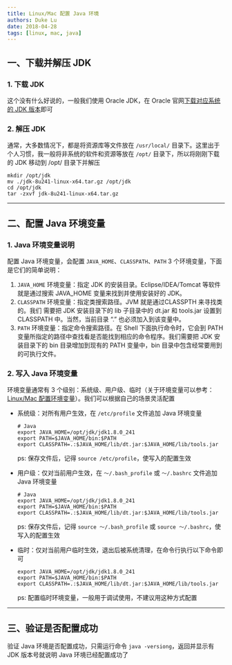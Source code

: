 ```yaml
---
title: Linux/Mac 配置 Java 环境
authors: Duke Lu
date: 2018-04-28
tags: [linux, mac, java]
---
```



## 一、下载并解压 JDK
### 1. 下载 JDK
这个没有什么好说的，一般我们使用 Oracle JDK，在 Oracle 官网[下载对应系统的 JDK 版本](https://www.oracle.com/java/technologies/javase-downloads.html)即可

### 2. 解压 JDK

通常，大多数情况下，都是将资源库等文件放在 `/usr/local/` 目录下。这里出于个人习惯，我一般将非系统的软件和资源等放在 `/opt/` 目录下，所以将刚刚下载的 JDK 移动到 /opt/ 目录下并解压
```
mkdir /opt/jdk
mv ./jdk-8u241-linux-x64.tar.gz /opt/jdk
cd /opt/jdk
tar -zxvf jdk-8u241-linux-x64.tar.gz
```

---

## 二、配置 Java 环境变量
### 1. Java 环境变量说明
配置 Java 环境变量，会配置 `JAVA_HOME`、`CLASSPATH`、`PATH` 3 个环境变量，下面是它们的简单说明：
1. `JAVA_HOME` 环境变量：指定 JDK 的安装目录。Eclipse/IDEA/Tomcat 等软件就是通过搜索 JAVA_HOME 变量来找到并使用安装好的 JDK。
2. `CLASSPATH` 环境变量：指定类搜索路径。JVM 就是通过CLASSPTH 来寻找类的。我们 需要把 JDK 安装目录下的 lib 子目录中的 dt.jar 和 tools.jar 设置到 CLASSPATH 中。当然，当前目录 “.” 也必须加入到该变量中。
3. `PATH` 环境变量：指定命令搜索路径。在 Shell 下面执行命令时，它会到 PATH 变量所指定的路径中查找看是否能找到相应的命令程序。我们需要把 JDK 安装目录下的 bin 目录增加到现有的 PATH 变量中，bin 目录中包含经常要用到的可执行文件。

### 2. 写入 Java 环境变量
环境变量通常有 3 个级别：系统级、用户级、临时（关于环境变量可以参考：[Linux/Mac 配置环境变量](https://www.cnblogs.com/dukelu/p/12351362.html)）。我们可以根据自己的场景灵活配置
- 系统级：对所有用户生效，在 `/etc/profile` 文件追加 Java 环境变量
  ```
  # Java
  export JAVA_HOME=/opt/jdk/jdk1.8.0_241
  export PATH=$JAVA_HOME/bin:$PATH
  export CLASSPATH=.:$JAVA_HOME/lib/dt.jar:$JAVA_HOME/lib/tools.jar  
  ```
  ps: 保存文件后，记得 `source /etc/profile`，使写入的配置生效

- 用户级：仅对当前用户生效，在 `～/.bash_profile` 或 `～/.bashrc` 文件追加 Java 环境变量
  ```
  # Java
  export JAVA_HOME=/opt/jdk/jdk1.8.0_241
  export PATH=$JAVA_HOME/bin:$PATH
  export CLASSPATH=.:$JAVA_HOME/lib/dt.jar:$JAVA_HOME/lib/tools.jar  
  ```
  ps: 保存文件后，记得 `source ～/.bash_profile` 或 `source ～/.bashrc`，使写入的配置生效

- 临时：仅对当前用户临时生效，退出后被系统清理，在命令行执行以下命令即可
  ```
  export JAVA_HOME=/opt/jdk/jdk1.8.0_241
  export PATH=$JAVA_HOME/bin:$PATH
  export CLASSPATH=.:$JAVA_HOME/lib/dt.jar:$JAVA_HOME/lib/tools.jar  
  ```
  ps: 配置临时环境变量，一般用于调试使用，不建议用这种方式配置

---

## 三、验证是否配置成功
验证 Java 环境是否配置成功，只需运行命令 `java -versiong`，返回并显示有 JDK 版本号就说明 Java 环境已经配置成功了
